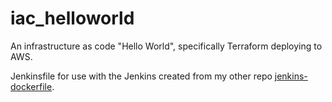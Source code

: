 # iac_helloworld
An infrastructure as code "Hello World", specifically Terraform deploying to AWS. 

Jenkinsfile for use with the Jenkins created from my other repo [jenkins-dockerfile](https://github.com/nathanfrommpls/jenkins-dockerfile).
